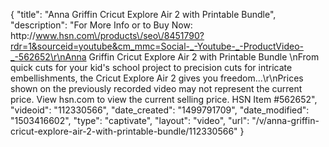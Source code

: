 {
    "title": "Anna Griffin Cricut Explore Air 2 with Printable Bundle",
    "description": "For More Info or to Buy Now: http:\/\/www.hsn.com\/products\/seo\/8451790?rdr=1&sourceid=youtube&cm_mmc=Social-_-Youtube-_-ProductVideo-_-562652\r\nAnna Griffin Cricut Explore Air 2 with Printable Bundle  \nFrom quick cuts for your kid's school project to precision cuts for intricate embellishments, the Cricut Explore Air 2 gives you freedom...\r\nPrices shown on the previously recorded video may not represent the current price.  View hsn.com to view the current selling price. HSN Item #562652",
    "videoid": "112330566",
    "date_created": "1499791709",
    "date_modified": "1503416602",
    "type": "captivate",
    "layout": "video",
    "url": "\/v\/anna-griffin-cricut-explore-air-2-with-printable-bundle\/112330566"
}